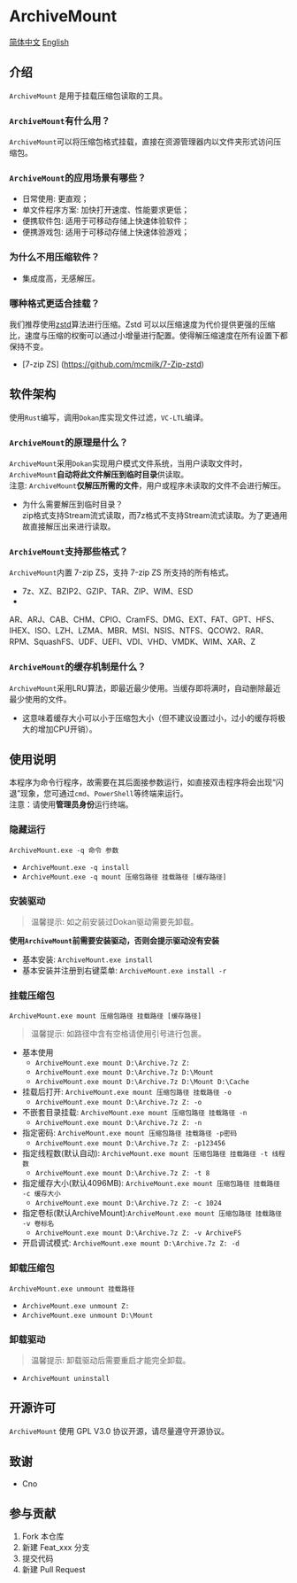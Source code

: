 # ArchiveMount

[简体中文](README.zh.md) [English](README.md)

## 介绍

`ArchiveMount` 是用于挂载压缩包读取的工具。

### `ArchiveMount`有什么用？

`ArchiveMount`可以将压缩包格式挂载，直接在资源管理器内以文件夹形式访问压缩包。

### `ArchiveMount`的应用场景有哪些？

- 日常使用: 更直观；
- 单文件程序方案: 加快打开速度、性能要求更低；
- 便携软件包: 适用于可移动存储上快速体验软件；
- 便携游戏包: 适用于可移动存储上快速体验游戏；

### 为什么不用压缩软件？

- 集成度高，无感解压。

### 哪种格式更适合挂载？

我们推荐使用[zstd](http://www.zstd.net)算法进行压缩。Zstd 可以以压缩速度为代价提供更强的压缩比，速度与压缩的权衡可以通过小增量进行配置。使得解压缩速度在所有设置下都保持不变。

- [7-zip ZS] (https://github.com/mcmilk/7-Zip-zstd)

## 软件架构

使用`Rust`编写，调用`Dokan`库实现文件过滤，`VC-LTL`编译。

### `ArchiveMount`的原理是什么？

`ArchiveMount`采用`Dokan`实现用户模式文件系统，当用户读取文件时，`ArchiveMount`**自动将此文件解压到临时目录**供读取。  
注意: `ArchiveMount`**仅解压所需的文件**，用户或程序未读取的文件不会进行解压。

- 为什么需要解压到临时目录？  
  zip格式支持Stream流式读取，而7z格式不支持Stream流式读取。为了更通用故直接解压出来进行读取。

### `ArchiveMount`支持那些格式？

`ArchiveMount`内置 7-zip ZS，支持 7-zip ZS 所支持的所有格式。

- 7z、XZ、BZIP2、GZIP、TAR、ZIP、WIM、ESD
-

AR、ARJ、CAB、CHM、CPIO、CramFS、DMG、EXT、FAT、GPT、HFS、IHEX、ISO、LZH、LZMA、MBR、MSI、NSIS、NTFS、QCOW2、RAR、RPM、SquashFS、UDF、UEFI、VDI、VHD、VMDK、WIM、XAR、Z

### `ArchiveMount`的缓存机制是什么？

`ArchiveMount`采用LRU算法，即最近最少使用。当缓存即将满时，自动删除最近最少使用的文件。

- 这意味着缓存大小可以小于压缩包大小（但不建议设置过小，过小的缓存将极大的增加CPU开销）。

## 使用说明

本程序为命令行程序，故需要在其后面接参数运行，如直接双击程序将会出现“闪退”现象，您可通过`cmd`、`PowerShell`等终端来运行。  
注意：请使用**管理员身份**运行终端。

### 隐藏运行

`ArchiveMount.exe -q 命令 参数`

- `ArchiveMount.exe -q install`
- `ArchiveMount.exe -q mount 压缩包路径 挂载路径 [缓存路径]`

### 安装驱动

> 温馨提示: 如之前安装过Dokan驱动需要先卸载。

**使用`ArchiveMount`前需要安装驱动，否则会提示驱动没有安装**

- 基本安装: `ArchiveMount.exe install`
- 基本安装并注册到右键菜单: `ArchiveMount.exe install -r`

### 挂载压缩包

`ArchiveMount.exe mount 压缩包路径 挂载路径 [缓存路径]`

> 温馨提示: 如路径中含有空格请使用引号进行包裹。

- 基本使用
    - `ArchiveMount.exe mount D:\Archive.7z Z:`
    - `ArchiveMount.exe mount D:\Archive.7z D:\Mount`
    - `ArchiveMount.exe mount D:\Archive.7z D:\Mount D:\Cache`
- 挂载后打开: `ArchiveMount.exe mount 压缩包路径 挂载路径 -o`
    - `ArchiveMount.exe mount D:\Archive.7z Z: -o`
- 不嵌套目录挂载: `ArchiveMount.exe mount 压缩包路径 挂载路径 -n`
    - `ArchiveMount.exe mount D:\Archive.7z Z: -n`
- 指定密码: `ArchiveMount.exe mount 压缩包路径 挂载路径 -p密码`
    - `ArchiveMount.exe mount D:\Archive.7z Z: -p123456`
- 指定线程数(默认自动): `ArchiveMount.exe mount 压缩包路径 挂载路径 -t 线程数`
    - `ArchiveMount.exe mount D:\Archive.7z Z: -t 8`
- 指定缓存大小(默认4096MB): `ArchiveMount.exe mount 压缩包路径 挂载路径 -c 缓存大小`
    - `ArchiveMount.exe mount D:\Archive.7z Z: -c 1024`
- 指定卷标(默认ArchiveMount):`ArchiveMount.exe mount 压缩包路径 挂载路径 -v 卷标名`
    - `ArchiveMount.exe mount D:\Archive.7z Z: -v ArchiveFS`
- 开启调试模式: `ArchiveMount.exe mount D:\Archive.7z Z: -d`

### 卸载压缩包

`ArchiveMount.exe unmount 挂载路径`

- `ArchiveMount.exe unmount Z:`
- `ArchiveMount.exe unmount D:\Mount`

### 卸载驱动

> 温馨提示: 卸载驱动后需要重启才能完全卸载。

- `ArchiveMount uninstall`

## 开源许可

`ArchiveMount` 使用 GPL V3.0 协议开源，请尽量遵守开源协议。

## 致谢

- Cno

## 参与贡献

1. Fork 本仓库
2. 新建 Feat_xxx 分支
3. 提交代码
4. 新建 Pull Request

